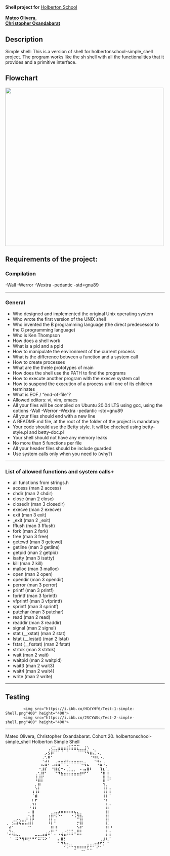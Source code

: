 <h1>
 <div id= "Shell project for Holberton School">
  </h1>
   <strong>Shell project for</strong> <a href="https://holbertonschool.uy">Holberton School </a>
<br>                  
<br>
<a href="https://github.com/MateoOlv"> <strong>Mateo Olivera</strong>, </a>
<br>
 <a href="https://github.com/coxan33"> <strong> Christopher Oxandabarat</strong> </a>
 <h2>
<div id="Description">
        <strong>Description</strong>
   </h2>
   <p>Simple shell: This is a version of shell for holbertonschool-simple_shell project. The program works like the sh shell with all the functionalities that it provides and a primitive interface.</p>
</h2>
<h2>
        <strong>Flowchart</strong>
</h2>
        <img src="https://i.ibb.co/k1xfKSg/Driagrama-de-flujo.png="1200" height="500">

<h2>Requirements of the project:</h2>
<h3>Compilation</h3>
                <p> -Wall -Werror -Wextra -pedantic -std=gnu89 </p>
                <hr>
<h3>General</h3>
<ul>
                <li> Who designed and implemented the original Unix operating system </li>
                <li> Who wrote the first version of the UNIX shell </li>
                <li> Who invented the B programming language (the direct predecessor to the C programming language) </li>
                <li> Who is Ken Thompson </li>
                <li> How does a shell work </li>
                <li> What is a pid and a ppid </li>
                <li> How to manipulate the environment of the current process </li>
                <li> What is the difference between a function and a system call
                <li> How to create processes </li>
                <li> What are the threle prototypes of main </li>
                <li> How does the shell use the PATH to find the programs </li>
                <li> How to execute another program with the execve system call </li>
  <li> How to suspend the execution of a process until one of its children terminates </li>
  				<li> What is EOF / “end-of-file”? </li>
  				<li> Allowed editors: vi, vim, emacs </li>
  <li> All your files will be compiled on Ubuntu 20.04 LTS using gcc, using the options -Wall -Werror -Wextra -pedantic -std=gnu89 </li>
  				<li> All your files should end with a new line </li>
  				<li> A README.md file, at the root of the folder of the project is mandatory </li>
  				<li> Your code should use the Betty style. It will be checked using betty-style.pl and betty-doc.pl </li>
  				<li> Your shell should not have any memory leaks </li>
  				<li> No more than 5 functions per file </li>
  				<li> All your header files should be include guarded </li>
  				<li> Use system calls only when you need to (why?) </li>
        </ul>
<hr>
<h3>
  		<strong>List of allowed functions and system calls+</strong>
</h3>
<ul>
                <li>
                        all functions from strings.h
                </li>
                <li>
                        access (man 2 access)
                </li>
                <li>
                        chdir (man 2 chdir)
                </li>
                <li>
                        close (man 2 close)
                </li>
                <li>
                        closedir (man 3 closedir)
                </li>
                <li>
                        execve (man 2 execve)
                </li>  
                <li>
                        exit (man 3 exit)
                </li>
                <li>
                  		_exit (man 2 _exit)
                </li>  
   				<li>	
                  		fflush (man 3 fflush)
                </li>
                <li>
                  		fork (man 2 fork)
                </li>
                <li>
                  		free (man 3 free)
                </li>
                <li>
                  		getcwd (man 3 getcwd)
                </li>
                <li>
                  		getline (man 3 getline)
                </li>
                <li>
                  		getpid (man 2 getpid)
                </li>
                <li>
                  		isatty (man 3 isatty)
                </li>
                <li>
                  		kill (man 2 kill)
                </li>
                <li>
                  		malloc (man 3 malloc)
                </li>
                <li>
                  		open (man 2 open)
                </li>
                <li>
                  		opendir (man 3 opendir)
                </li>
                <li>
                  		perror (man 3 perror)
                </li>
                <li>
                  		printf (man 3 printf)
                </li>
                <li>
                  		fprintf (man 3 fprintf)
                </li>
                <li>
                  		vfprintf (man 3 vfprintf)
                </li>
                <li>
                  		sprintf (man 3 sprintf)
                </li>
                <li>
                  		putchar (man 3 putchar)
                </li>
                <li>
                  		read (man 2 read)
                </li>
                <li>
                  		readdir (man 3 readdir)
                </li>
                <li>
                  		signal (man 2 signal)
                </li>
                <li>
                  		stat (__xstat) (man 2 stat)
                </li>
                <li>
                  		lstat (__lxstat) (man 2 lstat)
                </li>
                <li>
                  		fstat (__fxstat) (man 2 fstat)
                </li>
                <li>
                  		strtok (man 3 strtok)
                </li>
                <li>
                  		wait (man 2 wait)
                </li>
                <li>
                  		waitpid (man 2 waitpid)
                </li>
                <li>
                  		wait3 (man 2 wait3)
                </li>
                <li>
                  		wait4 (man 2 wait4)
                </li>
                <li>
                  		write (man 2 write)
                </li>
                  		
</ul>
<hr>

<h3>
<h2>
<div id="Testing">
  		<strong>Testing</strong>
</h2>
  			
			<img src="https://i.ibb.co/HCdYHf6/Test-1-simple-Shell.png"400" height="400"> 
			<img src="https://i.ibb.co/2SCYWSs/Test-2-simple-shell.png"400" height="400">
</h3>
<hr>
Mateo Olivera, Christopher Oxandabarat. Cohort 20.
 holbertonschool-simple_shell
Holberton Simple Shell
⠀⠀⠀⠀⠀⠀⠀⠀⠀⠀⠀⠀⠀⢀⢔⣂⣤⣤⣤⣾⣭⣭⣍⣀⣰⠢⠀⡀⠀⠀⠀⠀⠀
⠀⠀⠀⠀⠀⠀⠀⠀⠀⠀⠀⠀⡠⣪⡿⠉⠁⠈⠀⠁⠀⠀⠈⠉⠙⠳⣶⣌⠠⡀⠀⠀⠀
⠀⠀⠀⠀⠀⠀⠀⠀⠀⠀⠀⢠⢡⡿⠁⠀⠀⠀⢀⡀⠀⠀⠀⠀⠀⠀⠈⢻⣧⠐⠄⠀⠀
⠀⠀⠀⠀⠀⠀⠀⠀⠀⠀⠀⣄⣿⠇⢀⣴⣿⠛⠛⡛⠛⠛⠛⠻⢶⣄⠀⠀⠹⣧⠰⡀⠀
⠀⠀⠀⠀⠀⠀⠀⠀⠀⠀⠐⣸⡏⠀⠘⣿⣎⠒⠄⣈⣀⡀⠀⠄⣤⣿⠇⠀⠀⢹⣆⢁⠀
⠀⠀⠀⠀⠀⠀⠀⠀⠀⢠⢡⣿⠁⠀⠀⠈⠙⠷⠶⠶⠶⠶⠶⠟⠋⠁⠀⠀⠀⠈⣿⢸⠀
⠀⠀⠀⠀⠀⠀⠀⠀⠀⠸⣾⡇⠀⠀⠀⠀⠀⠀⠀⠀⠀⠀⠀⠀⠀⠀⠀⠀⠀⠀⣿⠸⠃
⠀⠀⠀⠀⠀⠀⠀⠀⠀⡄⡿⠀⠀⠀⠀⠀⠀⠀⠀⠀⠀⠀⠀⠀⠀⠀⠀⠀⠀⠀⢹⡄⠀
⠀⠀⠀⠀⠀⠀⠀⠀⢠⢸⡇⠀⠀⠀⠀⠀⠀⠀⠀⠀⠀⠀⠀⠀⠀⠀⠀⠀⠀⠀⢸⡇⡇
⠀⠀⠀⠀⠀⠀⠀⠀⠈⣾⠀⠀⠀⠀⠀⠀⠀⠀⠀⠀⠀⠀⠀⠀⠀⠀⠀⠀⠀⠀⢸⡇⠁
⠀⠀⠀⠀⠀⠀⠀⠀⣇⡏⠀⠀⠀⠀⠀⠀⠀⠀⠀⠀⠀⠀⠀⠀⠀⠀⠀⠀⠀⠀⠈⡇⠀
⠀⠀⠀⠀⠀⠀⠀⠰⢸⡇⠀⠀⠀⠀⠀⠀⠀⠀⠀⠀⠀⠀⠀⠀⠀⠀⠀⠀⠀⠀⠀⣷⠁
⠀⠀⠀⠀⠀⠀⠀⠄⣿⠀⠀⠀⠀⠀⣀⣤⡴⠶⠶⠶⠶⢦⣄⡀⠀⠀⠀⠀⠀⠀⠀⣿⠀
⠀⠀⠀⢀⡀⠀⢠⢱⣿⠀⠀⠀⠀⢸⡟⡑⠈⠁⠀⠀⠈⠐⠽⣷⠀⠀⠀⠀⠀⠀⠀⣿⠀
⢀⠀⣪⣵⢮⣭⣥⣾⡇⠀⠀⠀⠀⠸⡇⠃⠀⠀⠀⠀⠀⠀⡒⣿⠀⠀⠀⠀⠀⠀⠀⣏⠀
⠀⣾⠁⠀⠀⠀⠀⠉⠀⠀⠀⠀⠀⠀⣿⢸⠀⠀⠀⣀⣀⠀⣱⡏⠀⠀⠀⠀⠀⠀⠀⡿⠘
⠐⠼⢷⣄⡀⠀⠀⠀⠀⣀⣀⣠⣴⠾⠋⠄⠠⢴⣬⠶⠶⠒⠿⠇⠀⠀⠀⠀⠀⠀⠀⡇⡇
⠀⠈⠀⠭⠙⢻⠿⡛⠛⠋⠭⠩⠕⠈⠀⠀⡄⣿⡃⠀⠀⠀⠀⠀⠀⠀⠀⠀⠀⢀⣸⢇⠁
⠀⠀⠀⠀⠀⠀⠀⠀⠀⠀⠀⠀⠀⠀⠀⠀⠁⠙⡳⢦⣄⣀⣀⣀⣀⣤⣤⡴⢾⡋⠅⠈⠀
⠀⠀⠀⠀⠀⠀⠀⠀⠀⠀⠀⠀⠀⠀⠀⠀⠀⠀⠀⠁⠀⠚⠉⠩⠍⠓⠒⠀⠁⠀⠀⠀⠀ 
